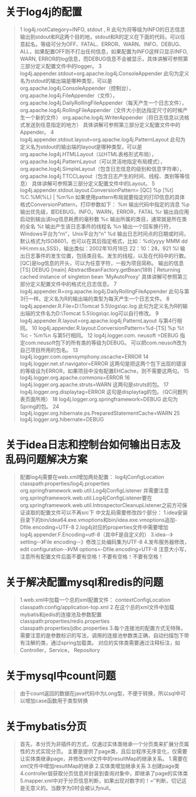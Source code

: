 关于log4j的配置
===
>1 log4j.rootCategory=INFO, stdout , R
此句为将等级为INFO的日志信息输出到stdout和R这两个目的地，stdout和R的定义在下面的代码，可以任意起名。等级可分为OFF、FATAL、ERROR、WARN、INFO、DEBUG、ALL，如果配置OFF则不打出任何信息，如果配置为INFO这样只显示INFO, WARN, ERROR的log信息，而DEBUG信息不会被显示，具体讲解可参照第三部分定义配置文件中的logger。
3 log4j.appender.stdout=org.apache.log4j.ConsoleAppender
此句为定义名为stdout的输出端是哪种类型，可以是
org.apache.log4j.ConsoleAppender（控制台），
org.apache.log4j.FileAppender（文件），
org.apache.log4j.DailyRollingFileAppender（每天产生一个日志文件），
org.apache.log4j.RollingFileAppender（文件大小到达指定尺寸的时候产生一个新的文件）
org.apache.log4j.WriterAppender（将日志信息以流格式发送到任意指定的地方）
具体讲解可参照第三部分定义配置文件中的Appender。
4 log4j.appender.stdout.layout=org.apache.log4j.PatternLayout
此句为定义名为stdout的输出端的layout是哪种类型，可以是
org.apache.log4j.HTMLLayout（以HTML表格形式布局），
org.apache.log4j.PatternLayout（可以灵活地指定布局模式），
org.apache.log4j.SimpleLayout（包含日志信息的级别和信息字符串），
org.apache.log4j.TTCCLayout（包含日志产生的时间、线程、类别等等信息）
具体讲解可参照第三部分定义配置文件中的Layout。
5 log4j.appender.stdout.layout.ConversionPattern= [QC] %p [%t] %C.%M(%L) | %m%n
如果使用pattern布局就要指定的打印信息的具体格式ConversionPattern，打印参数如下：
%m 输出代码中指定的消息
%p 输出优先级，即DEBUG，INFO，WARN，ERROR，FATAL
%r 输出自应用启动到输出该log信息耗费的毫秒数
%c 输出所属的类目，通常就是所在类的全名
%t 输出产生该日志事件的线程名
%n 输出一个回车换行符，Windows平台为“rn”，Unix平台为“n”
%d 输出日志时间点的日期或时间，默认格式为ISO8601，也可以在其后指定格式，比如：%d{yyyy MMM dd HH:mm:ss,SSS}，输出类似：2002年10月18日 22：10：28，921
%l 输出日志事件的发生位置，包括类目名、发生的线程，以及在代码中的行数。
[QC]是log信息的开头，可以为任意字符，一般为项目简称。
输出的信息
[TS] DEBUG [main] AbstractBeanFactory.getBean(189) | Returning cached instance of singleton bean 'MyAutoProxy'
具体讲解可参照第三部分定义配置文件中的格式化日志信息。
7 log4j.appender.R=org.apache.log4j.DailyRollingFileAppender
此句与第3行一样。定义名为R的输出端的类型为每天产生一个日志文件。
8 log4j.appender.R.File=D:\Tomcat 5.5\logs\qc.log
此句为定义名为R的输出端的文件名为D:\Tomcat 5.5\logs\qc.log可以自行修改。
9 log4j.appender.R.layout=org.apache.log4j.PatternLayout
与第4行相同。
10 log4j.appender.R.layout.ConversionPattern=%d-[TS] %p %t %c - %m%n
与第5行相同。
12 log4j.logger.com. neusoft =DEBUG
指定com.neusoft包下的所有类的等级为DEBUG。
可以把com.neusoft改为自己项目所用的包名。
13 log4j.logger.com.opensymphony.oscache=ERROR
14 log4j.logger.net.sf.navigator=ERROR
这两句是把这两个包下出现的错误的等级设为ERROR，如果项目中没有配置EHCache，则不需要这两句。
15 log4j.logger.org.apache.commons=ERROR
16 log4j.logger.org.apache.struts=WARN
这两句是struts的包。
17 log4j.logger.org.displaytag=ERROR
这句是displaytag的包。（QC问题列表页面所用）
18 log4j.logger.org.springframework=DEBUG
此句为Spring的包。
24 log4j.logger.org.hibernate.ps.PreparedStatementCache=WARN
25 log4j.logger.org.hibernate=DEBUG

关于idea日志和控制台如何输出日志及乱码问题解决方案
===
>配置log4j需要在web.xml增加两处配置：
log4jConfigLocation classpath:properties/log4j.properties org.springframework.web.util.Log4jConfigListener 并需要注意org.springframework.web.util.Log4jConfigListener要在org.springframework.web.util.IntrospectorCleanupListener之前方可保证读取的配置文件可以不再src下
中文乱码需要修改四个部分： 1.idea安装目录下的bin/idea64.exe.vmoptions和bin/idea.exe.vmoptions追加-Dfile.encoding=UTF-8 2.log4j对应的properties文件中需要增加log4j.appender.F.Encoding=utf-8（其中F是自定义的） 3.idea--》setting--》File encoding--》修改三处编码集为UTF-8 4.发布服务器修改，edit configuration--》VM options=-Dfile.encoding=UTF-8 注意大小写，注意所有配置文件后面不要有空格！不要有空格！不要有空格！

关于解决配置mysql和redis的问题
===
>1.web.xml中加载一个总的xml配置文件：
contextConfigLocation classpath:config/application-top.xml
2.在这个总的xml文件中加载mybatis和jedis的连接池及参数配置
classpath:properties/redis.properties classpath:properties/jdbc.properties
3.每个连接池的配置方式无特殊，需要注意的是参数标识的写法，调用的连接池参数类正确，自动扫描包下带有注解的类，通过spring加载类。 对应的实体类需要通过注释标注，如Controller，Service， Repository

关于mysql中count问题
===
>由于count返回的数据在java代码中为Long型，不便于转换，所以sql中可以增加case函数用于类型转换


关于mybatis分页
===
>首先，本分页为非插件的方式，仅通过实体类继承一个分页类来扩展分页属性的方式实现分页。
主要是提供了page类，且后台程序无序变化，仅需要让实体类继承page，并修改xml文件中的resultMap的继承关系。
1.需要在xml文件中增加resultMap的继承
2.实体类增加继承关系
3.创建page类
4.controller层获取分页信息并封装到查询对象中，即继承了page的实体类
5.mapper.xml中对于分页信息判断，如果出现对数字的！=‘’判断，切记这是无意义的。当数字为0时会被认为null。